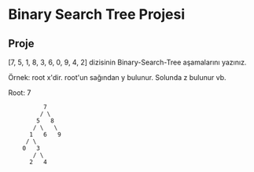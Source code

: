 # Binary Search Tree Projesi

## Proje 

[7, 5, 1, 8, 3, 6, 0, 9, 4, 2] dizisinin Binary-Search-Tree aşamalarını yazınız.

Örnek: root x'dir. root'un sağından y bulunur. Solunda z bulunur vb.

Root: 7


```
          7
         / \
        5   8
       / \   \
      1   6   9
     / \
    0   3
       / \
      2   4   
```
